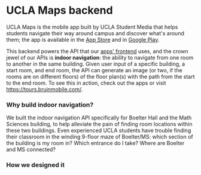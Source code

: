 # UCLA Maps backend

UCLA Maps is the mobile app built by UCLA Student Media that helps students navigate their way around campus and discover what's around them; the app is available in the [App Store](https://itunes.apple.com/us/app/ucla-maps/id1284271661) and in [Google Play](https://play.google.com/store/apps/details?id=com.uclastudentmedia.UCLAMaps). 

This backend powers the API that our [apps' frontend](https://github.com/uclastudentmedia/tours-frontend) uses, and the crown jewel of our APIs is **indoor navigation**: the ability to navigate from one room to another in the same building. Given user input of a specific building, a start room, and end room, the API can generate an image (or two, if the rooms are on different floors) of the floor plan(s) with the path from the start to the end room. To see this in action, check out the apps or visit https://tours.bruinmobile.com/.



### Why build indoor navigation?

We built the indoor navigation API specifically for Boelter Hall and the Math Sciences building, to help alleviate the pain of finding room locations within these two buildings. Even experienced UCLA students have trouble finding their classroom in the winding 9-floor maze of Boelter/MS: which section of the building is my room in? Which entrance do I take? Where are Boelter and MS connected?

### How we designed it

